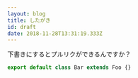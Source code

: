 ```yaml
---
layout: blog
title: したがき
id: draft
date: 2018-11-28T13:31:19.333Z
---
```

下書きにするとプルリクができるんですか？

```js
export default class Bar extends Foo {}
```
